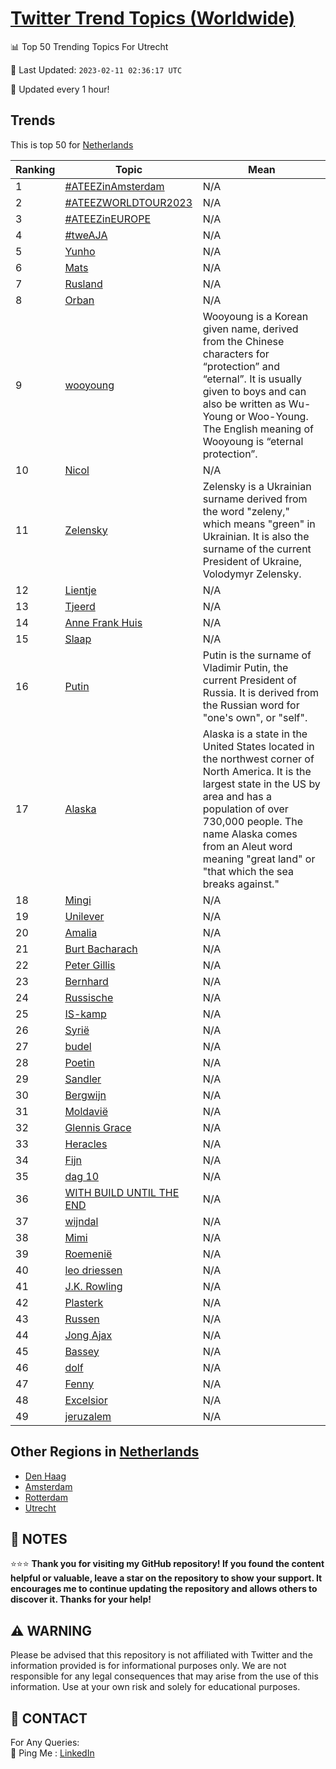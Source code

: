 [Twitter Trend Topics (Worldwide)](https://github.com/ErcinDedeoglu/Twitter-Trend-Topics)
==========


📊 Top 50 Trending Topics For Utrecht

📆 Last Updated: `2023-02-11 02:36:17 UTC`

🔧 Updated every 1 hour!


## Trends

This is top 50 for [Netherlands](</Netherlands>)

| Ranking | Topic | Mean |
| ------- | ------------ | ------------ |
| 1 | [#ATEEZinAmsterdam](http://twitter.com/search?q=%23ATEEZinAmsterdam) | N/A |
| 2 | [#ATEEZWORLDTOUR2023](http://twitter.com/search?q=%23ATEEZWORLDTOUR2023) | N/A |
| 3 | [#ATEEZinEUROPE](http://twitter.com/search?q=%23ATEEZinEUROPE) | N/A |
| 4 | [#tweAJA](http://twitter.com/search?q=%23tweAJA) | N/A |
| 5 | [Yunho](http://twitter.com/search?q=Yunho) | N/A |
| 6 | [Mats](http://twitter.com/search?q=Mats) | N/A |
| 7 | [Rusland](http://twitter.com/search?q=Rusland) | N/A |
| 8 | [Orban](http://twitter.com/search?q=Orban) | N/A |
| 9 | [wooyoung](http://twitter.com/search?q=wooyoung) | Wooyoung is a Korean given name, derived from the Chinese characters for “protection” and “eternal”. It is usually given to boys and can also be written as Wu-Young or Woo-Young. The English meaning of Wooyoung is “eternal protection”. |
| 10 | [Nicol](http://twitter.com/search?q=Nicol) | N/A |
| 11 | [Zelensky](http://twitter.com/search?q=Zelensky) | Zelensky is a Ukrainian surname derived from the word "zeleny," which means "green" in Ukrainian. It is also the surname of the current President of Ukraine, Volodymyr Zelensky. |
| 12 | [Lientje](http://twitter.com/search?q=Lientje) | N/A |
| 13 | [Tjeerd](http://twitter.com/search?q=Tjeerd) | N/A |
| 14 | [Anne Frank Huis](http://twitter.com/search?q=Anne+Frank+Huis) | N/A |
| 15 | [Slaap](http://twitter.com/search?q=Slaap) | N/A |
| 16 | [Putin](http://twitter.com/search?q=Putin) | Putin is the surname of Vladimir Putin, the current President of Russia. It is derived from the Russian word for "one's own", or "self". |
| 17 | [Alaska](http://twitter.com/search?q=Alaska) | Alaska is a state in the United States located in the northwest corner of North America. It is the largest state in the US by area and has a population of over 730,000 people. The name Alaska comes from an Aleut word meaning "great land" or "that which the sea breaks against." |
| 18 | [Mingi](http://twitter.com/search?q=Mingi) | N/A |
| 19 | [Unilever](http://twitter.com/search?q=Unilever) | N/A |
| 20 | [Amalia](http://twitter.com/search?q=Amalia) | N/A |
| 21 | [Burt Bacharach](http://twitter.com/search?q=Burt+Bacharach) | N/A |
| 22 | [Peter Gillis](http://twitter.com/search?q=Peter+Gillis) | N/A |
| 23 | [Bernhard](http://twitter.com/search?q=Bernhard) | N/A |
| 24 | [Russische](http://twitter.com/search?q=Russische) | N/A |
| 25 | [IS-kamp](http://twitter.com/search?q=IS-kamp) | N/A |
| 26 | [Syrië](http://twitter.com/search?q=Syri%c3%ab) | N/A |
| 27 | [budel](http://twitter.com/search?q=budel) | N/A |
| 28 | [Poetin](http://twitter.com/search?q=Poetin) | N/A |
| 29 | [Sandler](http://twitter.com/search?q=Sandler) | N/A |
| 30 | [Bergwijn](http://twitter.com/search?q=Bergwijn) | N/A |
| 31 | [Moldavië](http://twitter.com/search?q=Moldavi%c3%ab) | N/A |
| 32 | [Glennis Grace](http://twitter.com/search?q=Glennis+Grace) | N/A |
| 33 | [Heracles](http://twitter.com/search?q=Heracles) | N/A |
| 34 | [Fijn](http://twitter.com/search?q=Fijn) | N/A |
| 35 | [dag 10](http://twitter.com/search?q=dag+10) | N/A |
| 36 | [WITH BUILD UNTIL THE END](http://twitter.com/search?q=WITH+BUILD+UNTIL+THE+END) | N/A |
| 37 | [wijndal](http://twitter.com/search?q=wijndal) | N/A |
| 38 | [Mimi](http://twitter.com/search?q=Mimi) | N/A |
| 39 | [Roemenië](http://twitter.com/search?q=Roemeni%c3%ab) | N/A |
| 40 | [leo driessen](http://twitter.com/search?q=leo+driessen) | N/A |
| 41 | [J.K. Rowling](http://twitter.com/search?q=J.K.+Rowling) | N/A |
| 42 | [Plasterk](http://twitter.com/search?q=Plasterk) | N/A |
| 43 | [Russen](http://twitter.com/search?q=Russen) | N/A |
| 44 | [Jong Ajax](http://twitter.com/search?q=Jong+Ajax) | N/A |
| 45 | [Bassey](http://twitter.com/search?q=Bassey) | N/A |
| 46 | [dolf](http://twitter.com/search?q=dolf) | N/A |
| 47 | [Fenny](http://twitter.com/search?q=Fenny) | N/A |
| 48 | [Excelsior](http://twitter.com/search?q=Excelsior) | N/A |
| 49 | [jeruzalem](http://twitter.com/search?q=jeruzalem) | N/A |



## Other Regions in [Netherlands](</Netherlands>)

* [Den Haag](</Netherlands/Den Haag.md>)
* [Amsterdam](</Netherlands/Amsterdam.md>)
* [Rotterdam](</Netherlands/Rotterdam.md>)
* [Utrecht](</Netherlands/Utrecht.md>)



## 📝 NOTES

⭐⭐⭐ **Thank you for visiting my GitHub repository! If you found the content helpful or valuable, leave a star on the repository to show your support. It encourages me to continue updating the repository and allows others to discover it. Thanks for your help!**


## ⚠️ WARNING

Please be advised that this repository is not affiliated with Twitter and the information provided is for informational purposes only. We are not responsible for any legal consequences that may arise from the use of this information. Use at your own risk and solely for educational purposes.


## 📨 CONTACT

 For Any Queries:  
            🏓 Ping Me : [LinkedIn](https://www.linkedin.com/in/ercindedeoglu/)
